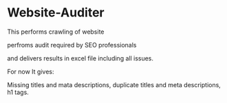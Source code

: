 # Website-Auditer

This performs crawling of website

perfroms audit required by SEO professionals

and delivers results in excel file including all issues.


For now It gives:

Missing titles and mata descriptions, duplicate titles and meta descriptions, h1 tags.
